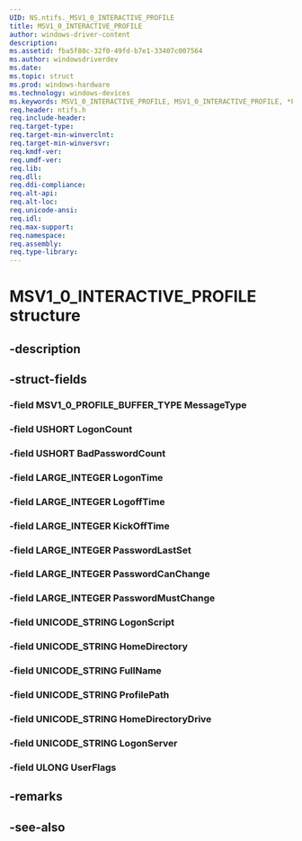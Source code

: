 ```yaml
---
UID: NS.ntifs._MSV1_0_INTERACTIVE_PROFILE
title: MSV1_0_INTERACTIVE_PROFILE
author: windows-driver-content
description: 
ms.assetid: fba5f80c-32f0-49fd-b7e1-33407c007564
ms.author: windowsdriverdev
ms.date: 
ms.topic: struct
ms.prod: windows-hardware
ms.technology: windows-devices
ms.keywords: MSV1_0_INTERACTIVE_PROFILE, MSV1_0_INTERACTIVE_PROFILE, *PMSV1_0_INTERACTIVE_PROFILE
req.header: ntifs.h
req.include-header:
req.target-type:
req.target-min-winverclnt:
req.target-min-winversvr:
req.kmdf-ver:
req.umdf-ver:
req.lib:
req.dll:
req.ddi-compliance:
req.alt-api:
req.alt-loc:
req.unicode-ansi:
req.idl:
req.max-support:
req.namespace:
req.assembly:
req.type-library:
---
```


# MSV1_0_INTERACTIVE_PROFILE structure

## -description



## -struct-fields

### -field MSV1_0_PROFILE_BUFFER_TYPE MessageType			
 	
### -field USHORT LogonCount			
 	
### -field USHORT BadPasswordCount			
 	
### -field LARGE_INTEGER LogonTime			
 	
### -field LARGE_INTEGER LogoffTime			
 	
### -field LARGE_INTEGER KickOffTime			
 	
### -field LARGE_INTEGER PasswordLastSet			
 	
### -field LARGE_INTEGER PasswordCanChange			
 	
### -field LARGE_INTEGER PasswordMustChange			
 	
### -field UNICODE_STRING LogonScript			
 	
### -field UNICODE_STRING HomeDirectory			
 	
### -field UNICODE_STRING FullName			
 	
### -field UNICODE_STRING ProfilePath			
 	
### -field UNICODE_STRING HomeDirectoryDrive			
 	
### -field UNICODE_STRING LogonServer			
 	
### -field ULONG UserFlags			
 	
## -remarks

## -see-also